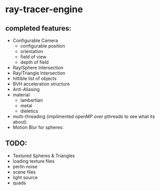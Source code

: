 # ray-tracer-engine

## completed features:

- Configurable Camera
    - configurable position
    - orientation 
    - field of view
    - depth of field
- Ray/Sphere Intersection
- Ray/Triangle Intersection
- hittible list of objects
- BVH acceleration structure
- Anti-Aliasing
- material
    - lambertian
    - metal
    - dieletics
- multi-threading (implimented openMP over pthreads to see what its about)
- Motion Blur for spheres:


## TODO:
- Textured Spheres & Triangles
- loading texture files
- perlin noise
- scene files
- light source
- quads



